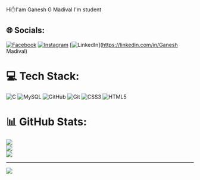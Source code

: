Hi✋I'am Ganesh G Madival
I'm student<br>


## 🌐 Socials:
[![Facebook](https://img.shields.io/badge/Facebook-%231877F2.svg?logo=Facebook&logoColor=white)](https://facebook.com/ganesh4867s) [![Instagram](https://img.shields.io/badge/Instagram-%23E4405F.svg?logo=Instagram&logoColor=white)](https://instagram.com/ganesh4867s) [![LinkedIn](https://img.shields.io/badge/LinkedIn-%230077B5.svg?logo=linkedin&logoColor=white)](https://linkedin.com/in/Ganesh Madival) 

# 💻 Tech Stack:
![C](https://img.shields.io/badge/c-%2300599C.svg?style=flat-square&logo=c&logoColor=white) ![MySQL](https://img.shields.io/badge/mysql-4479A1.svg?style=flat-square&logo=mysql&logoColor=white) ![GitHub](https://img.shields.io/badge/github-%23121011.svg?style=flat-square&logo=github&logoColor=white) ![Git](https://img.shields.io/badge/git-%23F05033.svg?style=flat-square&logo=git&logoColor=white) ![CSS3](https://img.shields.io/badge/css3-%231572B6.svg?style=flat-square&logo=css3&logoColor=white) ![HTML5](https://img.shields.io/badge/html5-%23E34F26.svg?style=flat-square&logo=html5&logoColor=white)
# 📊 GitHub Stats:
![](https://github-readme-stats.vercel.app/api?username=GaneshMadival&theme=default&hide_border=false&include_all_commits=true&count_private=true)<br/>
![](https://github-readme-streak-stats.herokuapp.com/?user=GaneshMadival&theme=default&hide_border=false)<br/>
![](https://github-readme-stats.vercel.app/api/top-langs/?username=GaneshMadival&theme=default&hide_border=false&include_all_commits=true&count_private=true&layout=compact)

---
[![](https://visitcount.itsvg.in/api?id=GaneshMadival&icon=5&color=3)](https://visitcount.itsvg.in)

<!-- Proudly created with GPRM ( https://gprm.itsvg.in ) -->


